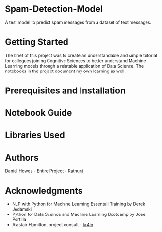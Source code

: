 # Spam-Detection-Model
A test model to predict spam messages from a dataset of text messages.

# Getting Started
The brief of this project was to create an understandable and simple tutorial for collegues joining Cognitive Sciences to better understand Machine Learning models through a relatable application of Data Science. The notebooks in the project document my own learning as well.

# Prerequisites and Installation
# Notebook Guide
# Libraries Used 
# Authors
Daniel Howes - Entire Project - Rathunt 
# Acknowledgments 
* NLP with Python for Machine Learning Essentail Training by Derek Jedamski
* Python for Data Sceince and Machine Learning Bootcamp by Jose Portilla
* Alastair Hamilton, project consult - [kr4in](https://github.com/kr4in/)
